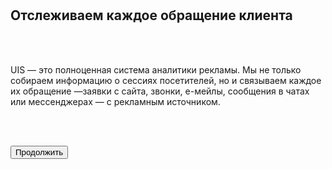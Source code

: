 <br>
<br>

## Отслеживаем каждое обращение клиента

<br>
<br>

UIS — это полноценная система аналитики рекламы. Мы не только собираем информацию о сессиях посетителей, но и связываем каждое их обращение —заявки с сайта, звонки, е-мейлы, сообщения в чатах или мессенджерах — с рекламным источником. 

<br>
<br>

<button b_to="/demo/romi/step2.md" b_type="fill" b_theme="primary">Продолжить</button>